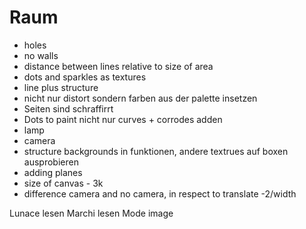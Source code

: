 # Raum

* holes
* no walls
* distance between lines relative to size of area
* dots and sparkles as textures
* line plus structure
* nicht nur distort sondern farben aus der palette insetzen
* Seiten sind schraffirrt
* Dots to paint nicht nur curves + corrodes adden
* lamp
* camera
* structure backgrounds in funktionen, andere textrues auf boxen ausprobieren
* adding planes
* size of canvas - 3k
* difference camera and no camera, in respect to translate -2/width



Lunace lesen
Marchi lesen
Mode image

